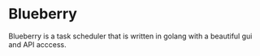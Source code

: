 # Blueberry
Blueberry is a task scheduler that is written in golang with a beautiful gui and API acccess. 
